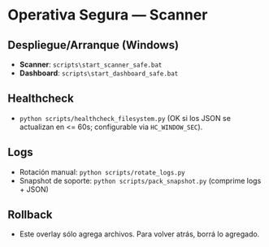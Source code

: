 # Operativa Segura — Scanner

## Despliegue/Arranque (Windows)
- **Scanner**: `scripts\start_scanner_safe.bat`
- **Dashboard**: `scripts\start_dashboard_safe.bat`

## Healthcheck
- `python scripts/healthcheck_filesystem.py` (OK si los JSON se actualizan en <= 60s; configurable via `HC_WINDOW_SEC`).

## Logs
- Rotación manual: `python scripts/rotate_logs.py`
- Snapshot de soporte: `python scripts/pack_snapshot.py` (comprime logs + JSON)

## Rollback
- Este overlay sólo agrega archivos. Para volver atrás, borrá lo agregado.
